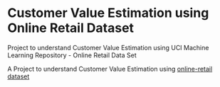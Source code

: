 # Customer Value Estimation using Online Retail Dataset
Project to understand Customer Value Estimation using UCI Machine Learning Repository - Online Retail Data Set

A Project to understand Customer Value Estimation using [online-retail dataset](https://archive.ics.uci.edu/ml/datasets/online+retail)


